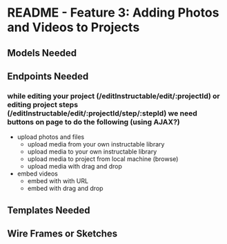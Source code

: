 # README - Feature 3: Adding Photos and Videos to Projects

## Models Needed

## Endpoints Needed

### while editing your project (/editInstructable/edit/:projectId) or editing project steps (/editInstructable/edit/:projectId/step/:stepId) we need buttons on page to do the following (using AJAX?)

* upload photos and files
  * upload media from your own instructable library
  * upload media to your own instructable library
  * upload media to project from local machine (browse)
  * upload media with drag and drop
* embed videos
  * embed with with URL
  * embed with drag and drop

## Templates Needed

## Wire Frames or Sketches

